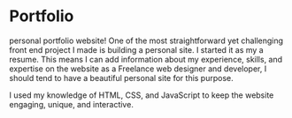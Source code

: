 # Portfolio
personal portfolio website!
One of the most straightforward yet challenging front end project I made is building a personal site. I started it as my a resume. This means I can add information about my experience, skills, and expertise on the website as a Freelance web designer and developer, I should  tend to have a beautiful personal site for this purpose. 

I used my knowledge of HTML, CSS, and JavaScript to keep the website engaging, unique, and interactive. 
